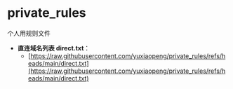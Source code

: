 # private_rules
个人用规则文件

- **直连域名列表 direct.txt**：
  - [https://raw.githubusercontent.com/yuxiaopeng/private_rules/refs/heads/main/direct.txt](https://raw.githubusercontent.com/yuxiaopeng/private_rules/refs/heads/main/direct.txt)
